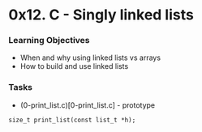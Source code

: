# 0x12. C - Singly linked lists

### Learning Objectives

- When and why using linked lists vs arrays
- How to build and use linked lists

### Tasks

- (0-print_list.c)[0-print_list.c] - prototype
```shell
size_t print_list(const list_t *h);
```